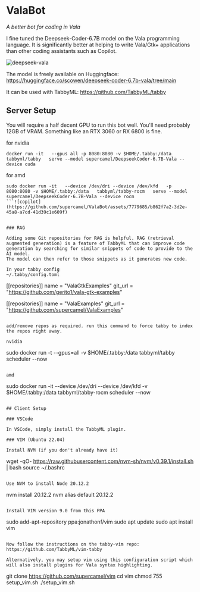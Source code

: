 # ValaBot

*A better bot for coding in Vala*

I fine tuned the Deepseek-Coder-6.7B model on the Vala programming language. It is significantly better at helping to write Vala/Gtk+ applications than other coding assistants such as Copilot. 

![deepseek-vala](https://github.com/supercamel/ValaBot/assets/7779685/cbd00f3f-1268-4773-b90e-fcd20c591114)


The model is freely available on Huggingface: https://huggingface.co/scowen/deepseek-coder-6.7b-vala/tree/main

It can be used with TabbyML: https://github.com/TabbyML/tabby

## Server Setup 

You will require a half decent GPU to run this bot well. You'll need probably 12GB of VRAM. Something like an RTX 3060 or RX 6800 is fine. 

for nvidia





```
docker run -it   --gpus all -p 8080:8080 -v $HOME/.tabby:/data   tabbyml/tabby   serve --model supercamel/DeepseekCoder-6.7B-Vala --device cuda
```


for amd
```
sudo docker run -it   --device /dev/dri --device /dev/kfd   -p 8080:8080 -v $HOME/.tabby:/data   tabbyml/tabby-rocm   serve --model supercamel/DeepseekCoder-6.7B-Vala --device rocm
```![copilot](https://github.com/supercamel/ValaBot/assets/7779685/b862f7a2-3d2e-45a8-a7cd-41d39c1e609f)


### RAG

Adding some Git repositories for RAG is helpful. RAG (retrieval augmented generation) is a feature of TabbyML that can improve code generation by searching for similar snippets of code to provide to the AI model. 
The model can then refer to those snippets as it generates new code.

In your tabby config 
~/.tabby/config.toml

```
[[repositories]]
name = "ValaGtkExamples"
git_url = "https://github.com/gerito1/vala-gtk-examples"

[[repositories]]
name = "ValaExamples"
git_url = "https://github.com/supercamel/ValaExamples"
```

add/remove repos as required. run this command to force tabby to index the repos right away. 

nvidia
```
sudo docker run -t --gpus=all -v $HOME/.tabby:/data tabbyml/tabby scheduler --now
```

amd
```
sudo docker run -it   --device /dev/dri --device /dev/kfd -v $HOME/.tabby:/data   tabbyml/tabby-rocm  scheduler --now
```

## Client Setup

### VSCode

In VSCode, simply install the TabbyML plugin. 

### VIM (Ubuntu 22.04)

Install NVM (if you don't already have it)
```
wget -qO- https://raw.githubusercontent.com/nvm-sh/nvm/v0.39.1/install.sh | bash
source ~/.bashrc
```

Use NVM to install Node 20.12.2
```
nvm install 20.12.2
nvm alias default 20.12.2
```

Install VIM version 9.0 from this PPA

```
sudo add-apt-repository ppa:jonathonf/vim
sudo apt update
sudo apt install vim
```

Now follow the instructions on the tabby-vim repo: https://github.com/TabbyML/vim-tabby

Alternatively, you may setup vim using this configuration script which will also install plugins for Vala syntax highlighting. 

```
git clone https://github.com/supercamel/vim
cd vim
chmod 755 setup_vim.sh
./setup_vim.sh
```
